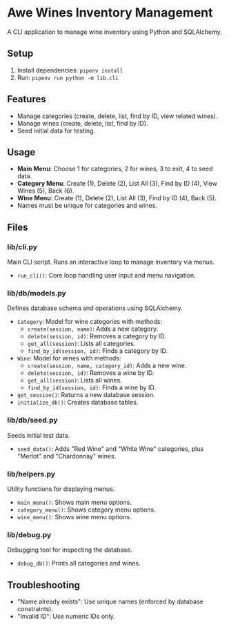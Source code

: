 # Awe Wines Inventory Management
A CLI application to manage wine inventory using Python and SQLAlchemy.

## Setup
1. Install dependencies: `pipenv install`
2. Run: `pipenv run python -m lib.cli`

## Features
- Manage categories (create, delete, list, find by ID, view related wines).
- Manage wines (create, delete, list, find by ID).
- Seed initial data for testing.

## Usage
- **Main Menu**: Choose 1 for categories, 2 for wines, 3 to exit, 4 to seed data.
- **Category Menu**: Create (1), Delete (2), List All (3), Find by ID (4), View Wines (5), Back (6).
- **Wine Menu**: Create (1), Delete (2), List All (3), Find by ID (4), Back (5).
- Names must be unique for categories and wines.

## Files
### lib/cli.py
Main CLI script. Runs an interactive loop to manage inventory via menus.
- `run_cli()`: Core loop handling user input and menu navigation.

### lib/db/models.py
Defines database schema and operations using SQLAlchemy.
- `Category`: Model for wine categories with methods:
  - `create(session, name)`: Adds a new category.
  - `delete(session, id)`: Removes a category by ID.
  - `get_all(session)`: Lists all categories.
  - `find_by_id(session, id)`: Finds a category by ID.
- `Wine`: Model for wines with methods:
  - `create(session, name, category_id)`: Adds a new wine.
  - `delete(session, id)`: Removes a wine by ID.
  - `get_all(session)`: Lists all wines.
  - `find_by_id(session, id)`: Finds a wine by ID.
- `get_session()`: Returns a new database session.
- `initialize_db()`: Creates database tables.

### lib/db/seed.py
Seeds initial test data.
- `seed_data()`: Adds "Red Wine" and "White Wine" categories, plus "Merlot" and "Chardonnay" wines.

### lib/helpers.py
Utility functions for displaying menus.
- `main_menu()`: Shows main menu options.
- `category_menu()`: Shows category menu options.
- `wine_menu()`: Shows wine menu options.

### lib/debug.py
Debugging tool for inspecting the database.
- `debug_db()`: Prints all categories and wines.

## Troubleshooting
- "Name already exists": Use unique names (enforced by database constraints).
- "Invalid ID": Use numeric IDs only.